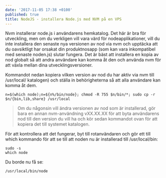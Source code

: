 ```yaml
---
date: '2017-11-05 17:38 +0100'
published: true
title: NodeJS - installera Node.js med NVM på en VPS
---
```

Nvm installerar node.js i användarens hemkatalog. Det här är bra för utveckling, men om du verkligen vill vara värd för nodeapplikationer, vill du inte installera den senaste nya versionen av nod via nvm och upptäcka att du oavsiktligt har orsakat din produktnosapp (som kan vara inkompatibel med senaste noden.js) slutar fungera. Det är bäst att installera en kopia av nod globalt så att andra användare kan komma åt den och använda nvm för att växla mellan dina utvecklingsversioner.

Kommandot nedan kopiera vilken version av nod du har aktiv via nvm till /usr/local/ katalogen) och ställa in behörigheterna så att alla användare kan komma åt dem.

```
n=$(which node);n=${n%/bin/node}; chmod -R 755 $n/bin/*; sudo cp -r $n/{bin,lib,share} /usr/local
```

> Om du någonsin vill ändra versionen av nod som är installerad, gör bara en annan nvm-användning vXX.XX.XX för att byta användarens nod till den version du vill ha och kör sedan kommandot ovan för att kopiera det till systemet katalogen.

För att kontrollera att det fungerar, byt till rotanvändaren och gör ett till which kommando för att se till att noden nu är installerad till /usr/local/bin:

```
sudo -s
which node
```

Du borde nu få se: 

```
/usr/local/bin/node
```
